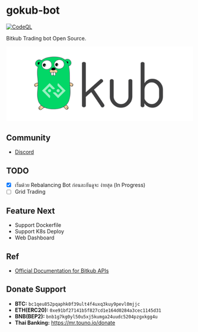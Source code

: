 # gokub-bot

[![CodeQL](https://github.com/touno-io/gokub-bot/actions/workflows/codeql-analysis.yml/badge.svg)](https://github.com/touno-io/gokub-bot/actions/workflows/codeql-analysis.yml)

Bitkub Trading bot Open Source.

![Foo](./docs/gokub.png)

## Community
- [Discord](https://discord.gg/4GSnfVCqYb)

## TODO
- [x] เริ่มด้วย Rebalancing Bot ก่อนละกันดูจะ ง่ายสุด (In Progress)
- [ ] Grid Trading 

## Feature Next
- Support Dockerfile
- Support K8s Deploy
- Web Dashboard

## Ref
- [Official Documentation for Bitkub APIs](https://github.com/bitkub/bitkub-official-api-docs)

## Donate Support

- **BTC:** `bc1qeu852pqaphk0f39ult4f4uxq3kuy9pevl0mjjc`
- **ETH(ERC20):** `0xe91bf27141b5f827cd1e164d0284a3cec1145d31`
- **BNB(BEP2):** `bnb1g7kg0yl50u5xj5kumga24uudc5204pzgxkgg4u`
- **Thai Banking:** https://mr.touno.io/donate
